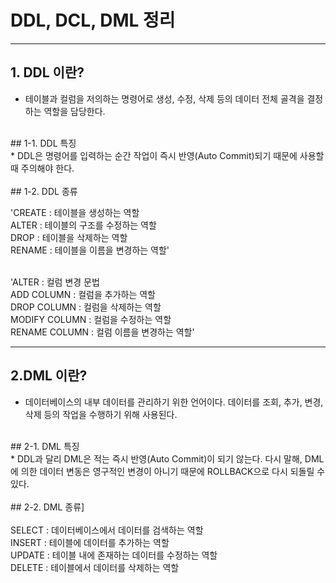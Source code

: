 # DDL, DCL, DML 정리

<hr>

## 1. DDL 이란?<br> 
* 테이블과 컬럼을 저의하는 명령어로 생성, 수정, 삭제 등의 데이터 전체 골격을 결정하는 역할을 담당한다.<br>
<br>
## 1-1. DDL 특징<br>
* DDL은 명령어를 입력하는 순간 작업이 즉시 반영(Auto Commit)되기 때문에 사용할 때 주의해야 한다.<br>
<br>
## 1-2. DDL 종류<br>

'CREATE : 테이블을 생성하는 역할<br>
ALTER	: 테이블의 구조를 수정하는 역할<br>
DROP : 테이블을 삭제하는 역할<br>
RENAME : 테이블을 이름을 변경하는 역할'<br>
<br>

'ALTER : 컬럼 변경 문법<br>
ADD COLUMN : 컬럼을 추가하는 역할<br>
DROP COLUMN	: 컬럼을 삭제하는 역할<br>
MODIFY COLUMN	: 컬럼을 수정하는 역할<br>
RENAME COLUMN	: 컬럼 이름을 변경하는 역할'<br>
<hr>

## 2.DML 이란?<br>
* 데이터베이스의 내부 데이터를 관리하기 위한 언어이다. 데이터를 조회, 추가, 변경, 삭제 등의 작업을 수행하기 위해 사용된다.<br>
<br>
## 2-1. DML 특징<br>
* DDL과 달리 DML은 적는 즉시 반영(Auto Commit)이 되기 않는다. 다시 말해, DML에 의한 데이터 변동은 영구적인 변경이 아니기 때문에 ROLLBACK으로 다시 되돌릴 수 있다.<br>
<br>
## 2-2. DML 종류]<br>
<br>
SELECT : 데이터베이스에서 데이터를 검색하는 역할<br>
INSERT : 테이블에 데이터를 추가하는 역할<br>
UPDATE : 테이블 내에 존재하는 데이터를 수정하는 역할<br>
DELETE : 테이블에서 데이터를 삭제하는 역할<br>
